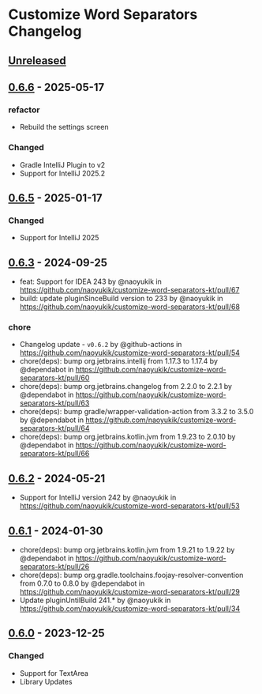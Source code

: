 <!-- Keep a Changelog guide -> https://keepachangelog.com -->

# Customize Word Separators Changelog

## [Unreleased]

## [0.6.6] - 2025-05-17

### refactor

- Rebuild the settings screen 

### Changed

- Gradle IntelliJ Plugin to v2
- Support for IntelliJ 2025.2

## [0.6.5] - 2025-01-17

### Changed

- Support for IntelliJ 2025

## [0.6.3] - 2024-09-25

- feat: Support for IDEA 243 by @naoyukik in https://github.com/naoyukik/customize-word-separators-kt/pull/67
- build: update pluginSinceBuild version to 233 by @naoyukik in https://github.com/naoyukik/customize-word-separators-kt/pull/68

### chore

- Changelog update - `v0.6.2` by @github-actions in https://github.com/naoyukik/customize-word-separators-kt/pull/54
- chore(deps): bump org.jetbrains.intellij from 1.17.3 to 1.17.4 by @dependabot in https://github.com/naoyukik/customize-word-separators-kt/pull/60
- chore(deps): bump org.jetbrains.changelog from 2.2.0 to 2.2.1 by @dependabot in https://github.com/naoyukik/customize-word-separators-kt/pull/63
- chore(deps): bump gradle/wrapper-validation-action from 3.3.2 to 3.5.0 by @dependabot in https://github.com/naoyukik/customize-word-separators-kt/pull/64
- chore(deps): bump org.jetbrains.kotlin.jvm from 1.9.23 to 2.0.10 by @dependabot in https://github.com/naoyukik/customize-word-separators-kt/pull/66

## [0.6.2] - 2024-05-21

- Support for IntelliJ version 242 by @naoyukik in https://github.com/naoyukik/customize-word-separators-kt/pull/53

## [0.6.1] - 2024-01-30

- chore(deps): bump org.jetbrains.kotlin.jvm from 1.9.21 to 1.9.22 by @dependabot in https://github.com/naoyukik/customize-word-separators-kt/pull/26
- chore(deps): bump org.gradle.toolchains.foojay-resolver-convention from 0.7.0 to 0.8.0 by @dependabot in https://github.com/naoyukik/customize-word-separators-kt/pull/29
- Update pluginUntilBuild 241.* by @naoyukik in https://github.com/naoyukik/customize-word-separators-kt/pull/34

## [0.6.0] - 2023-12-25

### Changed

- Support for TextArea
- Library Updates

[Unreleased]: https://github.com/naoyukik/customize-word-separators-kt/compare/v0.6.6...HEAD
[0.6.6]: https://github.com/naoyukik/customize-word-separators-kt/compare/v0.6.5...v0.6.6
[0.6.5]: https://github.com/naoyukik/customize-word-separators-kt/compare/v0.6.3...v0.6.5
[0.6.3]: https://github.com/naoyukik/customize-word-separators-kt/compare/v0.6.2...v0.6.3
[0.6.2]: https://github.com/naoyukik/customize-word-separators-kt/compare/v0.6.1...v0.6.2
[0.6.1]: https://github.com/naoyukik/customize-word-separators-kt/compare/v0.6.0...v0.6.1
[0.6.0]: https://github.com/naoyukik/customize-word-separators-kt/commits/v0.6.0
[0.5.5]: https://github.com/naoyukik/customize-word-separators-kt/commits/v0.5.5
[0.5.0]: https://github.com/naoyukik/customize-word-separators-kt/commits/v0.5.0
[0.4.6]: https://github.com/naoyukik/customize-word-separators-kt/commits/v0.4.6
[0.4.5]: https://github.com/naoyukik/customize-word-separators-kt/commits/v0.4.5
[0.4.4]: https://github.com/naoyukik/customize-word-separators-kt/commits/v0.4.4
[0.4.3]: https://github.com/naoyukik/customize-word-separators-kt/commits/v0.4.3
[0.4.2]: https://github.com/naoyukik/customize-word-separators-kt/commits/v0.4.2
